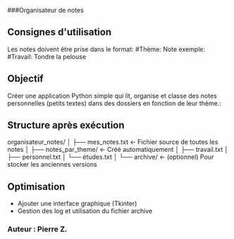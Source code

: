 ###Organisateur de notes

## Consignes d'utilisation

Les notes doivent être prise dans le format: #Thème: Note exemple: #Travail: Tondre la pelouse


## Objectif

Créer une application Python simple qui lit, organise et classe des notes personnelles (petits textes) dans des dossiers en fonction de leur thème.:

## Structure après exécution

organisateur_notes/
│
├── mes_notes.txt              ← Fichier source de toutes les notes
│
├── notes_par_theme/          ← Créé automatiquement
│   ├── travail.txt
│   ├── personnel.txt
│   └── études.txt
│
└── archive/                  ← (optionnel) Pour stocker les anciennes versions


## Optimisation

- Ajouter une interface graphique (Tkinter)
- Gestion des log et utilisation du fichier archive

### Auteur : Pierre Z.